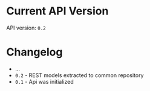 # Current API Version
API version: `0.2`


# Changelog

* ...
* `0.2` - REST models extracted to common repository
* `0.1` - Api was initialized
